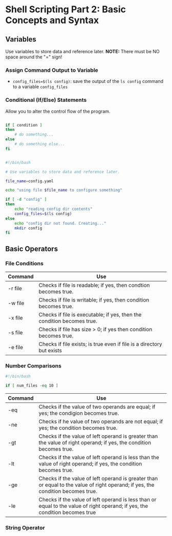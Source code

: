 # Shell Scripting Part 2: Basic Concepts and Syntax

## Variables

Use variables to store data and reference later. **NOTE:** There must be NO
space around the "=" sign!

### Assign Command Output to Variable

- `config_files=$(ls config)`: save the output of the `ls config` command to a
  variable `config_files`

### Conditional (If/Else) Statements

Allow you to alter the control flow of the program.

```sh

if [ condition ]
then
    # do something...
else
    # do something else...
fi
```

```sh

#!/bin/bash

# Use variables to store data and reference later.

file_name=config.yaml

echo "using file $file_name to configure something"

if [ -d "config" ]
then
    echo "reading config dir contents"
    config_files=$(ls config)
else
    echo "config dir not found. Creating..."
    mkdir config
fi
```

## Basic Operators

### File Conditions

| Command | Use                                                                    |
| ------- | ---------------------------------------------------------------------- |
| -r file | Checks if file is readable; if yes, then condtion becomes true.        |
| -w file | Checks if file is writable; if yes, then condition becomes true.       |
| -x file | Checks if file is executable; if yes, then the condition becomes true. |
| -s file | Checks if file has size > 0; if yes then condition becomes true.       |
| -e file | Checks if file exists; is true even if file is a directory but exists  |

### Number Comparisons

```sh
#!/bin/bash

if [ num_files -eq 10 ]
```

| Command | Use                                                                                                                             |
| ------- | ------------------------------------------------------------------------------------------------------------------------------- |
| -eq     | Checks if the value of two operands are equal; if yes; the condigion becomes true.                                              |
| -ne     | Checks if he value of two operands are not equal; if yes; the condition becomes true.                                           |
| -gt     | Checks if the value of left operand is greater than the value of right operand; if yes, the condition becomes true.             |
| -lt     | Checks if the value of left operand is less than the value of right operand; if yes, the condition becomes true.                |
| -ge     | Checks if the value of left operand is greater than or equal to the value of right operand; if yes, the condition becomes true. |
| -le     | Checks if the value of left operand is less than or equal to the value of right operand; if yes, the condition becomes true     |

### String Operator
